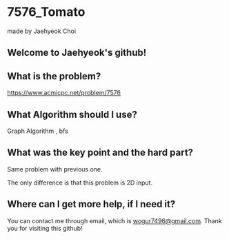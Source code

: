 # 7576_Tomato

made by Jaehyeok Choi

## Welcome to Jaehyeok's github!

## What is the problem?

https://www.acmicpc.net/problem/7576

## What Algorithm should I use?

Graph Algorithm , bfs

## What was the key point and the hard part?

Same problem with previous one.

The only difference is that this problem is 2D input.

## Where can I get more help, if I need it?

You can contact me through email, which is wogur7496@gmail.com.
Thank you for visiting this github!
